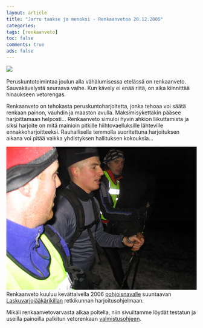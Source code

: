 ```yaml
---
layout: article
title: "Jarru taakse ja menoksi - Renkaanvetoa 20.12.2005"
categories:
tags: [renkaanveto]
toc: false
comments: true
ads: false
---
```


![](/images/renkaanveto-20.12.2005/peruskuntorengas20051220_02b.jpg)

Peruskuntotoimintaa joulun alla vähälumisessa etelässä on renkaanveto.
Sauvakävelystä seuraava vaihe. Kun kävely ei enää riitä, on aika
kiinnittää hinaukseen vetorengas.

Renkaanveto on tehokasta peruskuntoharjoitetta, jonka tehoaa voi säätä
renkaan painon, vauhdin ja maaston avulla. Maksimisykettäkin pääsee
harjoittamaan helposti... Renkaanveto simuloi hyvin ahkion liikuttamista
ja siksi harjoite on mitä mainioin pitkille hiihtovaelluksille
lähteville ennakkoharjoitteeksi. Rauhallisella temmolla suoritettuna
harjoituksen aikana voi pitää vaikka yhdistyksen hallituksen
kokouksia...

![](/images/renkaanveto-20.12.2005/peruskuntorengas20051220_01b.jpg)Renkaanveto
kuuluu kevättalvella 2006 [pohjoisnavalle](http://pohjoisnapa.fi/)
suuntaavan [Laskuvarjojääkärikillan](http://lsvjkilta.fi/) retkikunnan
harjoitusohjelmaan.

Mikäli renkaanvetovarvasta alkaa poltella, niin sivuiltamme löydät
testatun ja useilla painoilla palkitun vetorenkaan
[valmistusohjeen](/vetorengas).
